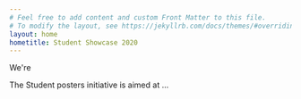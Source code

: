 ```yaml
---
# Feel free to add content and custom Front Matter to this file.
# To modify the layout, see https://jekyllrb.com/docs/themes/#overriding-theme-defaults
layout: home
hometitle: Student Showcase 2020
---
```


We're

The Student posters initiative is aimed at ...
